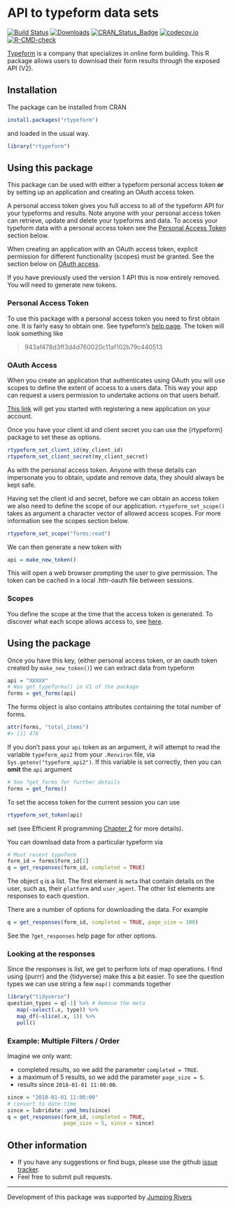 <!-- README.md is generated from README.Rmd. Please edit that file -->

# API to typeform data sets

[![Build
Status](https://app.travis-ci.com/csgillespie/rtypeform.svg?branch=master)](https://app.travis-ci.com/csgillespie/rtypeform)
[![Downloads](https://cranlogs.r-pkg.org/badges/rtypeform?color=brightgreen)](https://cran.r-project.org/package=rtypeform)
[![CRAN_Status_Badge](https://www.r-pkg.org/badges/version/rtypeform)](https://cran.r-project.org/package=rtypeform)
[![codecov.io](https://codecov.io/github/csgillespie/rtypeform/coverage.svg?branch=master)](https://app.codecov.io/github/csgillespie/rtypeform?branch=master)
[![R-CMD-check](https://github.com/csgillespie/rtypeform/actions/workflows/R-CMD-check.yaml/badge.svg)](https://github.com/csgillespie/rtypeform/actions/workflows/R-CMD-check.yaml)

[Typeform](https://www.typeform.com) is a company that specializes in
online form building. This R package allows users to download their form
results through the exposed API (V2).

## Installation

The package can be installed from CRAN

``` r
install.packages("rtypeform")
```

and loaded in the usual way.

``` r
library("rtypeform")
```

## Using this package

This package can be used with either a typeform personal access token
**or** by setting up an application and creating an OAuth access token.

A personal access token gives you full access to all of the typeform API
for your typeforms and results. Note anyone with your personal access
token can retrieve, update and delete your typeforms and data. To access
your typeform data with a personal access token see the [Personal Access
Token](#pat) section below.

When creating an application with an OAuth access token, explicit
permission for different functionality (scopes) must be granted. See the
section below on [OAuth access](#oauth).

If you have previously used the version 1 API this is now entirely
removed. You will need to generate new tokens.

### Personal Access Token

To use this package with a personal access token you need to first
obtain one. It is fairly easy to obtain one. See typeform’s [help
page](https://www.typeform.com/developers/get-started/personal-access-token/).
The token will look something like

> 943af478d3ff3d4d760020c11af102b79c440513

### OAuth Access

When you create an application that authenticates using OAuth you will
use scopes to define the extent of access to a users data. This way your
app can request a users permission to undertake actions on that users
behalf.

[This
link](https://www.typeform.com/developers/get-started/applications/)
will get you started with registering a new application on your account.

Once you have your client id and client secret you can use the
{rtypeform} package to set these as options.

``` r
rtypeform_set_client_id(my_client_id)
rtypeform_set_client_secret(my_client_secret)
```

As with the personal access token. Anyone with these details can
impersonate you to obtain, update and remove data, they should always be
kept safe.

Having set the client id and secret, before we can obtain an access
token we also need to define the scope of our application.
`rtypeform_set_scope()` takes as argument a character vector of allowed
access scopes. For more information see the scopes section below.

``` r
rtypeform_set_scope("forms:read")
```

We can then generate a new token with

``` r
api = make_new_token()
```

This will open a web browser prompting the user to give permission. The
token can be cached in a local .httr-oauth file between sessions.

### Scopes

You define the scope at the time that the access token is generated. To
discover what each scope allows access to, see
[here](https://www.typeform.com/developers/get-started/scopes/).

## Using the package

Once you have this key, (either personal access token, or an oauth token
created by `make_new_token()`) we can extract data from typeform

``` r
api = "XXXXX"
# Was get_typeforms() in V1 of the package
forms = get_forms(api)
```

The forms object is also contains attributes containing the total number
of forms.

``` r
attr(forms, "total_items")
#> [1] 476
```

If you don’t pass your `api` token as an argument, it will attempt to
read the variable `typeform_api2` from your `.Renviron` file, via
`Sys.getenv("typeform_api2")`. If this variable is set correctly, then
you can **omit** the `api` argument

``` r
# See ?get_forms for further details
forms = get_forms()
```

To set the access token for the current session you can use

``` r
rtypeform_set_token(api)
```

set (see Efficient R programming [Chapter
2](https://csgillespie.github.io/efficientR/set-up.html#renviron) for
more details).

You can download data from a particular typeform via

``` r
# Most recent typeform
form_id = forms$form_id[1]
q = get_responses(form_id, completed = TRUE)
```

The object `q` is a list. The first element is `meta` that contain
details on the user, such as, their `platform` and `user_agent`. The
other list elements are responses to each question.

There are a number of options for downloading the data. For example

``` r
q = get_responses(form_id, completed = TRUE, page_size = 100)
```

See the `?get_responses` help page for other options.

### Looking at the responses

Since the responses is list, we get to perform lots of map operations. I
find using {purrr} and the {tidyverse} make this a bit easier. To see
the question types we can use string a few `map()` commands together

``` r
library("tidyverse")
question_types = q[-1] %>% # Remove the meta
   map(~select(.x, type)) %>%
   map_df(~slice(.x, 1)) %>%
   pull()
```

### Example: Multiple Filters / Order

Imagine we only want:

- completed results, so we add the parameter `completed = TRUE`.
- a maximum of 5 results, so we add the parameter `page_size = 5`.
- results since `2018-01-01 11:00:00`.

``` r
since = "2018-01-01 11:00:00"
# convert to date-time
since = lubridate::ymd_hms(since)
q = get_responses(form_id, completed = TRUE,
                  page_size = 5, since = since)
```

## Other information

- If you have any suggestions or find bugs, please use the github [issue
  tracker](https://github.com/csgillespie/rtypeform/issues).
- Feel free to submit pull requests.

------------------------------------------------------------------------

Development of this package was supported by [Jumping
Rivers](https://www.jumpingrivers.com)
